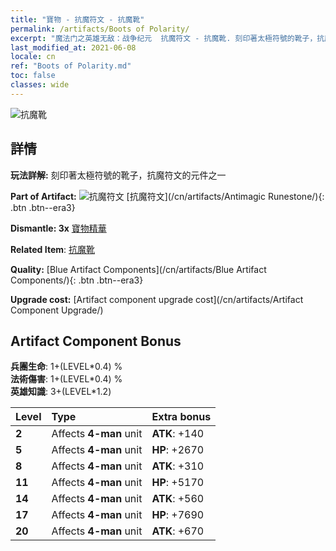 ```yaml
---
title: "寶物 - 抗魔符文 - 抗魔靴"
permalink: /artifacts/Boots of Polarity/
excerpt: "魔法门之英雄无敌：战争纪元  抗魔符文 - 抗魔靴. 刻印著太極符號的靴子，抗魔符文的元件之一"
last_modified_at: 2021-06-08
locale: cn
ref: "Boots of Polarity.md"
toc: false
classes: wide
---
```


 ![抗魔靴](/images/t/artifact_40233.png)



## 詳情

 **玩法詳解:** 刻印著太極符號的靴子，抗魔符文的元件之一

 **Part of Artifact:** ![抗魔符文](/images/t/icon_artifact_23.png) [抗魔符文](/cn/artifacts/Antimagic Runestone/){: .btn .btn--era3}

 **Dismantle: 3x** [寶物精華](/cn/Items/con_905/)

 **Related Item**: [抗魔靴](/cn/Items/art_120/)

 **Quality:** [Blue Artifact Components](/cn/artifacts/Blue Artifact Components/){: .btn .btn--era3}

 **Upgrade cost:** [Artifact component upgrade cost](/cn/artifacts/Artifact Component Upgrade/)

## Artifact Component Bonus

  **兵團生命**: 1+(LEVEL\*0.4) %<br/>**法術傷害**: 1+(LEVEL\*0.4) %<br/>**英雄知識**: 3+(LEVEL\*1.2)

  |  Level  | Type |    Extra bonus  | 
  |:--------|:-----|:----------------| 
  | **2** | Affects **4-man** unit | **ATK**: +140 | 
  | **5** | Affects **4-man** unit | **HP**: +2670 | 
  | **8** | Affects **4-man** unit | **ATK**: +310 | 
  | **11** | Affects **4-man** unit | **HP**: +5170 | 
  | **14** | Affects **4-man** unit | **ATK**: +560 | 
  | **17** | Affects **4-man** unit | **HP**: +7690 | 
  | **20** | Affects **4-man** unit | **ATK**: +670 | 
